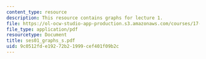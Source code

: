 ```yaml
---
content_type: resource
description: This resource contains graphs for lecture 1.
file: https://ol-ocw-studio-app-production.s3.amazonaws.com/courses/17-55j-introduction-to-latin-american-studies-fall-2006/9c0512fde19272b21999cef401f09b2c_ses01_graphs_s.pdf
file_type: application/pdf
resourcetype: Document
title: ses01_graphs_s.pdf
uid: 9c0512fd-e192-72b2-1999-cef401f09b2c
---
```

